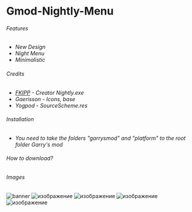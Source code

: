 # Gmod-Nightly-Menu
###### Features
- *New Design*
- *Night Menu*
- *Minimalistic*
###### Credits
- *[FKIPP](http://github.com/fkipp) - Creator Nightly.exe*
- *Gaerisson - Icons, base*
- *Yogpod - SourceScheme.res*
###### Installation
- *You need to take the folders "garrysmod" and "platform" to the root folder Garry's mod*
###### How to download?
###### Images
![banner](https://github.com/fkipp/Gmod-Nightly-Menu/assets/68936761/b0d271ea-2520-4005-9d82-ae30b4cd308c)
![изображение](https://github.com/fkipp/Gmod-Nightly-Menu/assets/68936761/2ced30a2-9465-412c-a042-a7eb51582f8a)
![изображение](https://github.com/fkipp/Gmod-Nightly-Menu/assets/68936761/0c7b5f86-8d4e-45cd-9e23-64269018aa94)
![изображение](https://github.com/fkipp/Gmod-Nightly-Menu/assets/68936761/ddf5575e-36ba-4a5f-9faa-e547c7306974)
![изображение](https://github.com/fkipp/Gmod-Nightly-Menu/assets/68936761/a69d14a3-4f9a-443d-b9a6-ff130e650b3e)











